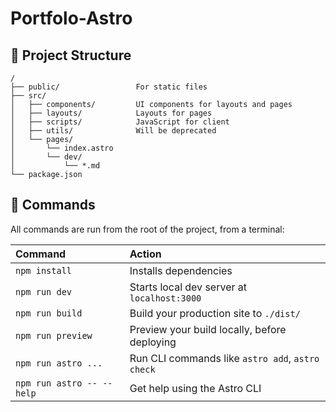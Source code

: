 # Portfolo-Astro

## 🚀 Project Structure

```
/
├── public/                 For static files
├── src/
│   ├── components/         UI components for layouts and pages
│   ├── layouts/            Layouts for pages
│   ├── scripts/            JavaScript for client
│   ├── utils/              Will be deprecated
│   └── pages/
│       └── index.astro
│       └── dev/
│           └── *.md
└── package.json
```

## 🧞 Commands

All commands are run from the root of the project, from a terminal:

| Command                   | Action                                           |
| :------------------------ | :----------------------------------------------- |
| `npm install`             | Installs dependencies                            |
| `npm run dev`             | Starts local dev server at `localhost:3000`      |
| `npm run build`           | Build your production site to `./dist/`          |
| `npm run preview`         | Preview your build locally, before deploying     |
| `npm run astro ...`       | Run CLI commands like `astro add`, `astro check` |
| `npm run astro -- --help` | Get help using the Astro CLI                     |
